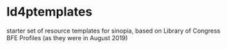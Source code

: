 # ld4ptemplates
starter set of resource templates for sinopia, based on Library of Congress BFE Profiles (as they were in August 2019)
